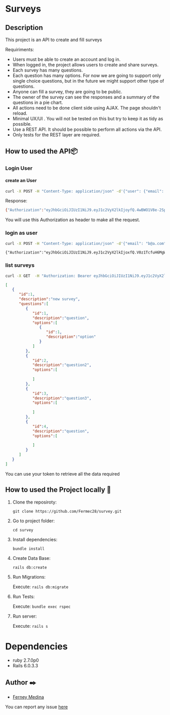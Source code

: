 # Surveys

## Description

This project is an API to create and fill surveys

Requiriments:

- Users must be able to create an account and log in.
- When logged in, the project allows users to create and share surveys. 
- Each survey has many questions. 
- Each question has many options. For now we are going to support only single choice questions, but in the future we might support other type of questions.
- Anyone can fill a survey, they are going to be public.
- The owner of the survey can see the responses and a summary of the questions in a pie chart.
- All actions need to be done client side using AJAX. The page shouldn't reload.
- Minimal UX/UI . You will not be tested on this but try to keep it as tidy as possible.
- Use a REST API. It should be possible to perform all actions via the API.
- Only tests for the REST layer are required.

## How to used the API📦

### Login User

#### create an User
```bash
curl -X POST -H "Content-Type: application/json" -d'{"user": {"email": "b@a.com", "password": "test", "password_confirmation": "test"}}' http://localhost:3000/api/v1/users
```
Response: 
```bash
{"Authorization":"eyJhbGciOiJIUzI1NiJ9.eyJ1c2VyX2lkIjoyfQ.4wBWO1V8e-2SpT_TqvZLsnAp6-SLTgbQZjyaMQpEqpY","id":2,"email":"b@a.com"}
```

You will use this Authorization as  header to make all the request.

### login as user

```bash
curl -X POST -H "Content-Type: application/json" -d'{"email": "b@a.com", "password": "test"}' http://localhost:3000/api/v1/login
```

```
{"Authorization":"eyJhbGciOiJIUzI1NiJ9.eyJ1c2VyX2lkIjoxfQ.V0z1TcfuH6MgWtsXxcz0cejD1e6ES3lvfF6uqtU6CAg","id":1,"email":"a@a.com"}

```

### list surveys
```bash
curl -X GET  -H "Authorization: Bearer eyJhbGciOiJIUzI1NiJ9.eyJ1c2VyX2lkIjoxfQ.V0z1TcfuH6MgWtsXxcz0cejD1e6ES3lvfF6uqtU6CAg" -H "Content-Type: application/json" http://localhost:3000/api/v1/surveys
```

```json
[
   {
      "id":1,
      "description":"new survey",
      "questions":[
         {
            "id":1,
            "description":"question",
            "options":[
               {
                  "id":1,
                  "description":"option"
               }
            ]
         },
         {
            "id":2,
            "description":"question2",
            "options":[
               
            ]
         },
         {
            "id":3,
            "description":"question3",
            "options":[
               
            ]
         },
         {
            "id":4,
            "description":"question",
            "options":[
               
            ]
         }
      ]
   }
]
```

You can use your token to retrieve all the data required

## How to used the Project locally 🔧

1. Clone the reposiroty:

   `git clone https://github.com/Fermec28/survey.git`

2. Go to project folder:

   `cd survey`

3. Install dependencies:

   `bundle install`

4. Create Data Base:

   `rails db:create`

5. Run Migrations:

   Execute:
   `rails db:migrate`

6. Run Tests:

   Execute:
   `bundle exec rspec`

7. Run server:

   Execute:
   `rails s`

# Dependencies
- ruby 2.7.0p0
- Rails 6.0.3.3

## Author ✒️

- [Ferney Medina](https://github.com/Fermec28)


You can report any issue [here](https://github.com/Fermec28/survey/projects/1)
